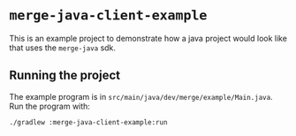 # `merge-java-client-example`

This is an example project to demonstrate how a java project would look like
that uses the `merge-java` sdk.

## Running the project

The example program is in `src/main/java/dev/merge/example/Main.java`. Run the program
with:

`./gradlew :merge-java-client-example:run`
